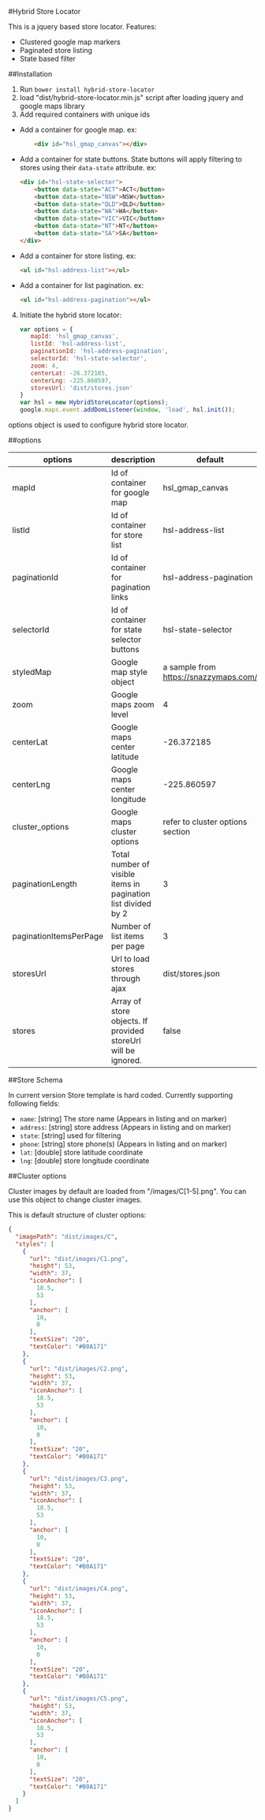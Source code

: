 #Hybrid Store Locator

This is a jquery based store locator.
Features:

- Clustered google map markers
- Paginated store listing
- State based filter

##Installation
1. Run `bower install hybrid-store-locator`
2. load "dist/hybrid-store-locator.min.js" script after loading jquery and google maps library
3. Add required containers with unique ids
  - Add a container for google map. ex:
      ```html
          <div id="hsl_gmap_canvas"></div>
      ```
  - Add a container for state buttons. State buttons will apply filtering to stores using their `data-state` 
  attribute. ex:
      ```html
      <div id="hsl-state-selector">
          <button data-state="ACT">ACT</button>
          <button data-state="NSW">NSW</button>
          <button data-state="QLD">QLD</button>
          <button data-state="WA">WA</button>
          <button data-state="VIC">VIC</button>
          <button data-state="NT">NT</button>
          <button data-state="SA">SA</button>
      </div>
      ```
  - Add a container for store listing. ex:
      ```html
      <ul id="hsl-address-list"></ul>
      ```
  - Add a container for list pagination. ex:
      ```html
      <ul id="hsl-address-pagination"></ul>
      ```
4. Initiate the hybrid store locator:
    ```js
    var options = {
       mapId: 'hsl_gmap_canvas',
       listId: 'hsl-address-list',
       paginationId: 'hsl-address-pagination',
       selectorId: 'hsl-state-selector',
       zoom: 4,
       centerLat: -26.372185,
       centerLng: -225.860597,
       storesUrl: 'dist/stores.json'
    }
    var hsl = new HybridStoreLocator(options);
    google.maps.event.addDomListener(window, 'load', hsl.init());
    ```

  options object is used to configure hybrid store locator. 
  
##options

| options   | description           | default |
|-----------|-----------------------|---------|
| mapId | Id of container for google map | hsl_gmap_canvas |
| listId | Id of container for store list | hsl-address-list |
| paginationId | Id of container for pagination links | hsl-address-pagination |
| selectorId | Id of container for state selector buttons | hsl-state-selector |
| styledMap | Google map style object | a sample from https://snazzymaps.com/ |
| zoom | Google maps zoom level | 4 |
| centerLat | Google maps center latitude | -26.372185 |
| centerLng | Google maps center longitude | -225.860597 |
| cluster_options | Google maps cluster options | refer to cluster options section |
| paginationLength | Total number of visible items in pagination list divided by 2 | 3 |
| paginationItemsPerPage | Number of list items per page | 3 |
| storesUrl | Url to load stores through ajax | dist/stores.json |
| stores | Array of store objects. If provided storeUrl will be ignored. | false |

##Store Schema

In current version Store template is hard coded. Currently supporting following fields:

- `name`: [string] The store name (Appears in listing and on marker)
- `address`: [string] store address (Appears in listing and on marker)
- `state`: [string] used for filtering
- `phone`: [string] store phone(s) (Appears in listing and on marker)
- `lat`: [double] store latitude coordinate
- `lng`: [double] store longitude coordinate

##Cluster options

Cluster images by default are loaded from "/images/C[1-5].png". You can use this object to change cluster images.

This is default structure of cluster options:
```json
{
  "imagePath": "dist/images/C",
  "styles": [
    {
      "url": "dist/images/C1.png",
      "height": 53,
      "width": 37,
      "iconAnchor": [
        18.5,
        53
      ],
      "anchor": [
        10,
        0
      ],
      "textSize": "20",
      "textColor": "#B0A171"
    },
    {
      "url": "dist/images/C2.png",
      "height": 53,
      "width": 37,
      "iconAnchor": [
        18.5,
        53
      ],
      "anchor": [
        10,
        0
      ],
      "textSize": "20",
      "textColor": "#B0A171"
    },
    {
      "url": "dist/images/C3.png",
      "height": 53,
      "width": 37,
      "iconAnchor": [
        18.5,
        53
      ],
      "anchor": [
        10,
        0
      ],
      "textSize": "20",
      "textColor": "#B0A171"
    },
    {
      "url": "dist/images/C4.png",
      "height": 53,
      "width": 37,
      "iconAnchor": [
        18.5,
        53
      ],
      "anchor": [
        10,
        0
      ],
      "textSize": "20",
      "textColor": "#B0A171"
    },
    {
      "url": "dist/images/C5.png",
      "height": 53,
      "width": 37,
      "iconAnchor": [
        18.5,
        53
      ],
      "anchor": [
        10,
        0
      ],
      "textSize": "20",
      "textColor": "#B0A171"
    }
  ]
}
```